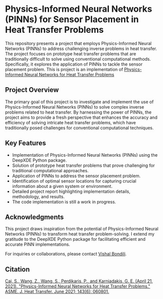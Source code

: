 # Physics-Informed Neural Networks (PINNs) for Sensor Placement in Heat Transfer Problems

This repository presents a project that employs Physics-Informed Neural Networks (PINNs) to address challenging inverse problems in heat transfer. The project focuses on prototype heat transfer problems that are traditionally difficult to solve using conventional computational methods. Specifically, it explores the application of PINNs to tackle the sensor placement problem.
This is project is an implementation of [Physics-Informed Neural Networks for Heat Transfer Problems](https://asmedigitalcollection.asme.org/heattransfer/article/143/6/060801/1104439/Physics-Informed-Neural-Networks-for-Heat-Transfer)

## Project Overview

The primary goal of this project is to investigate and implement the use of Physics-Informed Neural Networks (PINNs) to solve complex inverse problems related to heat transfer. By harnessing the power of PINNs, the project aims to provide a fresh perspective that enhances the accuracy and efficiency of solving intricate heat transfer problems, which have traditionally posed challenges for conventional computational techniques.

## Key Features

- Implementation of Physics-Informed Neural Networks (PINNs) using the DeepXDE Python package.
- Solution of prototype heat transfer problems that prove challenging for traditional computational approaches.
- Application of PINNs to address the sensor placement problem.
- Identification of optimal sensor locations for capturing crucial information about a given system or environment.
- Detailed project report highlighting implementation details, methodology, and results.
- The code implementation is still a work in progress.

## Acknowledgments

This project draws inspiration from the potential of Physics-Informed Neural Networks (PINNs) to transform heat transfer problem-solving. I extend my gratitude to the DeepXDE Python package for facilitating efficient and accurate PINN implementations.

For inquiries or collaborations, please contact [Vishal Bondili](mailto:rbondili@uncc.com).

## Citation
[Cai, S., Wang, Z., Wang, S., Perdikaris, P., and Karniadakis, G. E. (April 21, 2021). "Physics-Informed Neural Networks for Heat Transfer Problems." ASME. J. Heat Transfer. June 2021; 143(6): 060801.](https://doi.org/10.1115/1.4050542)


